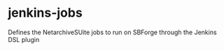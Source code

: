 jenkins-jobs
============

Defines the NetarchiveSUite jobs to run on SBForge through the Jenkins DSL plugin
